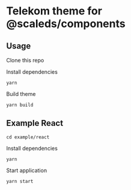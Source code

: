 # Telekom theme for @scaleds/components

## Usage

Clone this repo

Install dependencies

```shell
yarn
```

Build theme

```shell
yarn build
```

## Example React

```shell
cd example/react
```

Install dependencies

```shell
yarn
```

Start application

```shell
yarn start
```

